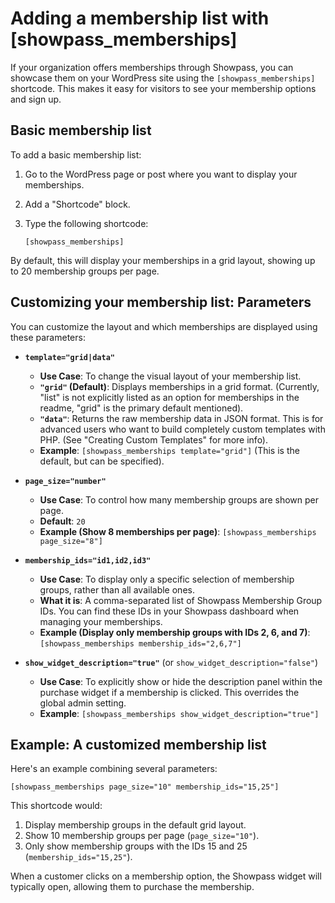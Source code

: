# Adding a membership list with [showpass_memberships]

If your organization offers memberships through Showpass, you can showcase them on your WordPress site using the `[showpass_memberships]` shortcode. This makes it easy for visitors to see your membership options and sign up.

## Basic membership list

To add a basic membership list:

1.  Go to the WordPress page or post where you want to display your memberships.
2.  Add a "Shortcode" block.
3.  Type the following shortcode:

    `[showpass_memberships]`

By default, this will display your memberships in a grid layout, showing up to 20 membership groups per page.

## Customizing your membership list: Parameters

You can customize the layout and which memberships are displayed using these parameters:

- **`template="grid|data"`**

  - **Use Case**: To change the visual layout of your membership list.
  - **`"grid"` (Default)**: Displays memberships in a grid format. (Currently, "list" is not explicitly listed as an option for memberships in the readme, "grid" is the primary default mentioned).
  - **`"data"`**: Returns the raw membership data in JSON format. This is for advanced users who want to build completely custom templates with PHP. (See "Creating Custom Templates" for more info).
  - **Example**: `[showpass_memberships template="grid"]` (This is the default, but can be specified).

- **`page_size="number"`**

  - **Use Case**: To control how many membership groups are shown per page.
  - **Default**: `20`
  - **Example (Show 8 memberships per page)**: `[showpass_memberships page_size="8"]`

- **`membership_ids="id1,id2,id3"`**

  - **Use Case**: To display only a specific selection of membership groups, rather than all available ones.
  - **What it is**: A comma-separated list of Showpass Membership Group IDs. You can find these IDs in your Showpass dashboard when managing your memberships.
  - **Example (Display only membership groups with IDs 2, 6, and 7)**:
    `[showpass_memberships membership_ids="2,6,7"]`

- **`show_widget_description="true"`** (or `show_widget_description="false"`)
  - **Use Case**: To explicitly show or hide the description panel within the purchase widget if a membership is clicked. This overrides the global admin setting.
  - **Example**: `[showpass_memberships show_widget_description="true"]`

## Example: A customized membership list

Here's an example combining several parameters:

`[showpass_memberships page_size="10" membership_ids="15,25"]`

This shortcode would:

1.  Display membership groups in the default grid layout.
2.  Show 10 membership groups per page (`page_size="10"`).
3.  Only show membership groups with the IDs 15 and 25 (`membership_ids="15,25"`).

When a customer clicks on a membership option, the Showpass widget will typically open, allowing them to purchase the membership.
